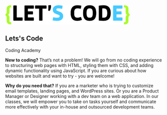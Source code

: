 <img src="./logo.png" width="400">

## Lets's Code

Coding Academy

**New to coding?** That’s not a problem! We will go from no coding experience to structuring
web pages with HTML, styling them with CSS, and adding dynamic functionality using
JavaScript. If you are curious about how websites are built and want to try - you are
welcome!
 
**Why do you need that?** If you are a marketer who is trying to customize email templates,
landing pages, and WordPress sites. Or you are a Product Manager or Designer working
with a dev team on a web application. In our classes, we will empower you to take on tasks
yourself and communicate more effectively with your in-house and outsourced development
teams.
 
